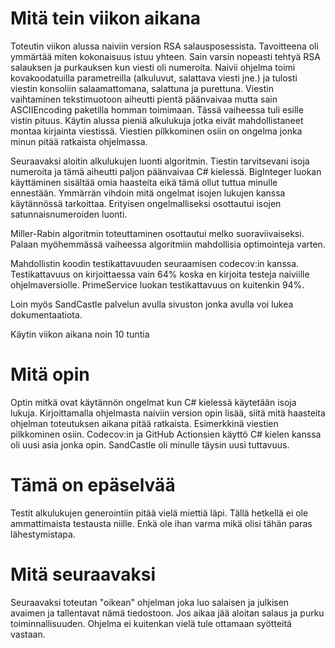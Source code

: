 # Mitä tein viikon aikana
Toteutin viikon alussa naiviin version RSA salausposessista. Tavoitteena oli ymmärtää miten kokonaisuus istuu yhteen. Sain varsin nopeasti tehtyä RSA salauksen ja purkauksen kun viesti oli numeroita. Naivii ohjelma toimi kovakoodatuilla parametreilla (alkuluvut, salattava viesti jne.) ja tulosti viestin konsoliin salaamattomana, salattuna ja purettuna. Viestin vaihtaminen tekstimuotoon aiheutti pientä päänvaivaa mutta sain ASCIIEncoding paketilla homman toimimaan. Tässä vaiheessa tuli esille vistin pituus. Käytin alussa pieniä alkulukuja jotka eivät mahdollistaneet montaa kirjainta viestissä. Viestien pilkkominen osiin on ongelma jonka minun pitää ratkaista ohjelmassa.

Seuraavaksi aloitin alkulukujen luonti algoritmin. Tiestin tarvitsevani isoja numeroita ja tämä aiheutti paljon päänvaivaa C# kielessä. BigInteger luokan käyttäminen sisältää omia haasteita eikä tämä ollut tuttua minulle ennestään. Ymmärrän vihdoin mitä ongelmat isojen lukujen kanssa käytännössä tarkoittaa. Erityisen ongelmalliseksi osottautui isojen satunnaisnumeroiden luonti. 

Miller-Rabin algoritmin toteuttaminen osottautui melko suoraviivaiseksi. Palaan myöhemmässä vaiheessa algoritmiin mahdollisia optimointeja varten.

Mahdollistin koodin testikattavuuden seuraamisen codecov:in kanssa. Testikattavuus on kirjoittaessa vain 64% koska en kirjoita testeja naiviille ohjelmaversiolle. PrimeService luokan testikattavuus on kuitenkin 94%.

Loin myös SandCastle palvelun avulla sivuston jonka avulla voi lukea dokumentaatiota. 

Käytin viikon aikana noin 10 tuntia

# Mitä opin
Optin mitkä ovat käytännön ongelmat kun C# kielessä käytetään isoja lukuja. Kirjoittamalla ohjelmasta naiviin version opin lisää, siitä mitä haasteita ohjelman toteutuksen aikana pitää ratkaista. Esimerkkinä viestien pilkkominen osiin. Codecov:in ja GitHub Actionsien käyttö C# kielen kanssa oli uusi asia jonka opin. SandCastle oli minulle täysin uusi tuttavuus.

# Tämä on epäselvää
Testit alkulukujen generointiin pitää vielä miettiä läpi. Tällä hetkellä ei ole ammattimaista testausta niille. Enkä ole ihan varma mikä olisi tähän paras lähestymistapa.

# Mitä seuraavaksi
Seuraavaksi toteutan "oikean" ohjelman joka luo salaisen ja julkisen avaimen ja tallentavat nämä tiedostoon. Jos aikaa jää aloitan salaus ja purku toiminnallisuuden. Ohjelma ei kuitenkan vielä tule ottamaan syötteitä vastaan.
